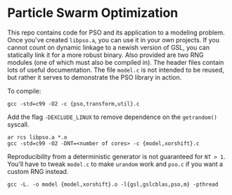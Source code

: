 # Particle Swarm Optimization

This repo contains code for PSO and its application to a modeling problem. Once you've created `libpso.a`, you can use it in your own projects. If you cannot count on dynamic linkage to a newish version of GSL, you can statically link it for a more robust binary. Also provided are two RNG modules (one of which must also be compiled in). The header files contain lots of useful documentation. The file `model.c` is not intended to be reused, but rather it serves to demonstrate the PSO library in action.

To compile:

    gcc -std=c99 -O2 -c {pso,transform,util}.c
Add the flag `-DEXCLUDE_LINUX` to remove dependence on the `getrandom()` syscall.

    ar rcs libpso.a *.o
    gcc -std=c99 -O2 -DNT=<number of cores> -c {model,xorshift}.c
Reproducibility from a deterministic generator is not guaranteed for `NT > 1`. You'll have to tweak `model.c` to make `urandom` work and `pso.c` if you want a custom RNG instead.

    gcc -L. -o model {model,xorshift}.o -l{gsl,gslcblas,pso,m} -pthread
